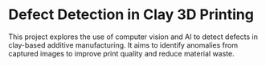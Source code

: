 # Defect Detection in Clay 3D Printing
This project explores the use of computer vision and AI to detect defects in clay-based additive manufacturing. It aims to identify anomalies from captured images to improve print quality and reduce material waste.
